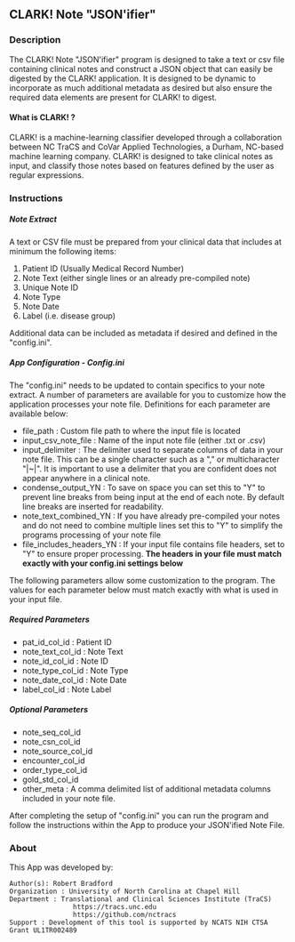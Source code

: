 ## CLARK! Note "JSON'ifier"
### Description
The CLARK! Note "JSON'ifier" program is designed to take a text or csv file containing clinical notes and construct a 
JSON object that can easily be digested by the CLARK! application. It is designed to be dynamic to incorporate as much
additional metadata as desired but also ensure the required data elements are present for CLARK! to digest.

#### What is CLARK! ?
CLARK! is a machine-learning classifier developed through a collaboration between NC TraCS and CoVar Applied 
Technologies, a Durham, NC-based machine learning company. CLARK! is designed to take clinical notes as input, and 
classify those notes based on features defined by the user as regular expressions.


### Instructions
##### Note Extract
A text or CSV file must be prepared from your clinical data that includes at minimum the following items:
1. Patient ID (Usually Medical Record Number)
2. Note Text (either single lines or an already pre-compiled note)
3. Unique Note ID
4. Note Type
5. Note Date
6. Label (i.e. disease group)

Additional data can be included as metadata if desired and defined in the "config.ini".

##### App Configuration - Config.ini
The "config.ini" needs to be updated to contain specifics to your note extract.
A number of parameters are available for you to customize how the application processes your note file. Definitions for 
each parameter are available below:

- file_path : Custom file path to where the input file is located
- input_csv_note_file : Name of the input note file (either .txt or .csv)
- input_delimiter : The delimiter used to separate columns of data in your note file. This can be a single character 
such as a "," or multicharacter "|~|". It is important to use a delimiter that you are confident does not appear 
anywhere in a clinical note.
- condense_output_YN : To save on space you can set this to "Y" to prevent line breaks from being input at the end of 
each note. By default line breaks are inserted for readability.
- note_text_combined_YN : If you have already pre-compiled your notes and do not need to combine multiple lines set this 
to "Y" to simplify the programs processing of your note file
- file_includes_headers_YN : If your input file contains file headers, set to "Y" to ensure proper processing. 
**The headers in your file must match exactly with your config.ini settings below**

The following parameters allow some customization to the program. The values for each parameter below must match 
exactly with what is used in your input file.
##### Required Parameters
- pat_id_col_id : Patient ID
- note_text_col_id : Note Text 
- note_id_col_id : Note ID
- note_type_col_id : Note Type
- note_date_col_id : Note Date
- label_col_id : Note Label

##### Optional Parameters
- note_seq_col_id
- note_csn_col_id
- note_source_col_id
- encounter_col_id
- order_type_col_id
- gold_std_col_id
- other_meta : A comma delimited list of additional metadata columns included in your note file.

After completing the setup of "config.ini" you can run the program and follow the instructions within the App to 
produce your JSON'ified Note File.


### About
This App was developed by:

    Author(s): Robert Bradford
    Organization : University of North Carolina at Chapel Hill 
    Department : Translational and Clinical Sciences Institute (TraCS)
                    https://tracs.unc.edu
                    https://github.com/nctracs
    Support : Development of this tool is supported by NCATS NIH CTSA Grant UL1TR002489